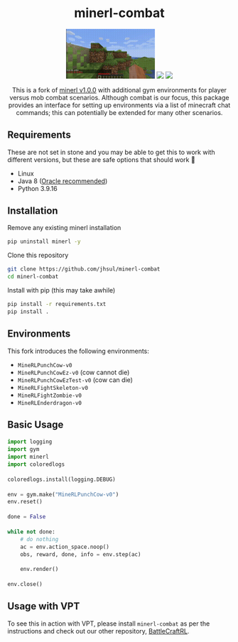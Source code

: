 <h1 align="center">
minerl-combat
</h1>
<p align="center">
<img src="assets/punchcow2.gif" width="200"/>
<img src="assets/fightzombie.gif" width="200">
<img src="assets/fightskeleton.gif" width="200"s>
</p>
<p align="center">
This is a fork of <a href="https://github.com/minerllabs/minerl">minerl v1.0.0</a> with additional gym environments for player versus mob combat scenarios. Although combat is our focus, this package provides an interface for setting up environments via a list of minecraft chat commands; this can potentially be extended for many other scenarios.
</p>

## Requirements

These are not set in stone and you may be able to get this to work with different versions, but these are safe options that should work 🤞

- Linux
- Java 8 ([Oracle recommended](https://www.oracle.com/java/technologies/javase/javase8-archive-downloads.html))
- Python 3.9.16

## Installation

Remove any existing minerl installation

```sh
pip uninstall minerl -y
```

Clone this repository

```sh
git clone https://github.com/jhsul/minerl-combat
cd minerl-combat
```

Install with pip (this may take awhile)

```sh
pip install -r requirements.txt
pip install .
```

## Environments

This fork introduces the following environments:

- `MineRLPunchCow-v0`
- `MineRLPunchCowEz-v0` (cow cannot die)
- `MineRLPunchCowEzTest-v0` (cow can die)
- `MineRLFightSkeleton-v0`
- `MineRLFightZombie-v0`
- `MineRLEnderdragon-v0`

## Basic Usage

```python
import logging
import gym
import minerl
import coloredlogs

coloredlogs.install(logging.DEBUG)

env = gym.make("MineRLPunchCow-v0")
env.reset()

done = False

while not done:
    # do nothing
    ac = env.action_space.noop()
    obs, reward, done, info = env.step(ac)

    env.render()

env.close()
```

## Usage with VPT

To see this in action with VPT, please install `minerl-combat` as per the instructions and check out our other repository, [BattleCraftRL](https://github.com/jhsul/battle-craft-rl).
